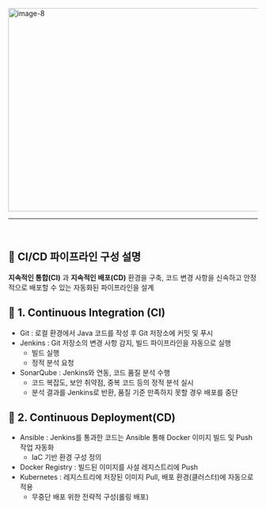 <img width="676" height="411" alt="image-8" src="https://github.com/user-attachments/assets/0c1cd5f5-9353-423f-8886-3d26de3c8d8d" />

-----
<br/>

## 🔧 CI/CD 파이프라인 구성 설명 

**지속적인 통합(CI)** 과 **지속적인 배포(CD)** 환경을 구축, 코드 변경 사항을 신속하고 안정적으로 배포할 수 있는 자동화된 파이프라인을 설계

## 🔁 1. Continuous Integration (CI)


- Git : 로컬 환경에서 Java 코드를 작성 후 Git 저장소에 커밋 및 푸시
- Jenkins : Git 저장소의 변경 사항 감지, 빌드 파이프라인을 자동으로 실행
  - 빌드 실행
  - 정적 분석 요청
- SonarQube : Jenkins와 연동, 코드 품질 분석 수행
  - 코드 복잡도, 보안 취약점, 중복 코드 등의 정적 분석 실시
  - 분석 결과를 Jenkins로 반환, 품질 기준 만족하지 못할 경우 배포를 중단

 
## 🚀 2. Continuous Deployment(CD)

- Ansible : Jenkins를 통과한 코드는 Ansible 통해 Docker 이미지 빌드 및 Push 작업 자동화
  - IaC 기반 환경 구성 정의
- Docker Registry : 빌드된 이미지를 사설 레지스트리에 Push
- Kubernetes : 레지스트리에 저장된 이미지 Pull, 배포 환경(클러스터)에 자동으로 적용
  - 무중단 배포 위한 전략적 구성(롤링 배포)   

